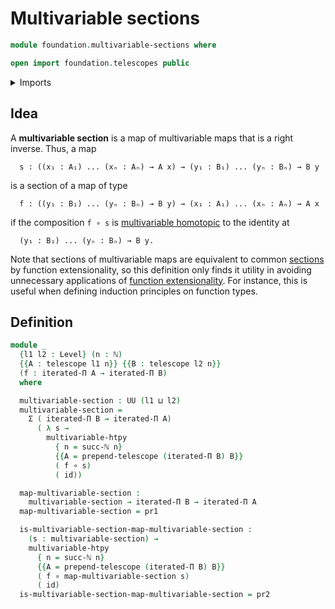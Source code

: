 # Multivariable sections

```agda
module foundation.multivariable-sections where

open import foundation.telescopes public
```

<details><summary>Imports</summary>

```agda
open import elementary-number-theory.natural-numbers

open import foundation.dependent-pair-types
open import foundation.iterated-dependent-product-types
open import foundation.multivariable-homotopies
open import foundation.universe-levels

open import foundation-core.function-types
```

</details>

## Idea

A **multivariable section** is a map of multivariable maps that is a right
inverse. Thus, a map

```text
  s : ((x₁ : A₁) ... (xₙ : Aₙ) → A x) → (y₁ : B₁) ... (yₙ : Bₙ) → B y
```

is a section of a map of type

```text
  f : ((y₁ : B₁) ... (yₙ : Bₙ) → B y) → (x₁ : A₁) ... (xₙ : Aₙ) → A x
```

if the composition `f ∘ s` is
[multivariable homotopic](foundation.multivariable-homotopies.md) to the
identity at

```text
  (y₁ : B₁) ... (yₙ : Bₙ) → B y.
```

Note that sections of multivariable maps are equivalent to common
[sections](foundation-core.sections.md) by function extensionality, so this
definition only finds it utility in avoiding unnecessary applications of
[function extensionality](foundation.function-extensionality.md). For instance,
this is useful when defining induction principles on function types.

## Definition

```agda
module _
  {l1 l2 : Level} (n : ℕ)
  {{A : telescope l1 n}} {{B : telescope l2 n}}
  (f : iterated-Π A → iterated-Π B)
  where

  multivariable-section : UU (l1 ⊔ l2)
  multivariable-section =
    Σ ( iterated-Π B → iterated-Π A)
      ( λ s →
        multivariable-htpy
          { n = succ-ℕ n}
          {{A = prepend-telescope (iterated-Π B) B}}
          ( f ∘ s)
          ( id))

  map-multivariable-section :
    multivariable-section → iterated-Π B → iterated-Π A
  map-multivariable-section = pr1

  is-multivariable-section-map-multivariable-section :
    (s : multivariable-section) →
    multivariable-htpy
      { n = succ-ℕ n}
      {{A = prepend-telescope (iterated-Π B) B}}
      ( f ∘ map-multivariable-section s)
      ( id)
  is-multivariable-section-map-multivariable-section = pr2
```
